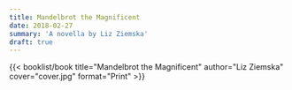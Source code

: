 ```yaml
---
title: Mandelbrot the Magnificent
date: 2018-02-27
summary: 'A novella by Liz Ziemska'
draft: true
---
```


{{< booklist/book
title="Mandelbrot the Magnificent"
author="Liz Ziemska"
cover="cover.jpg"
format="Print" >}}
